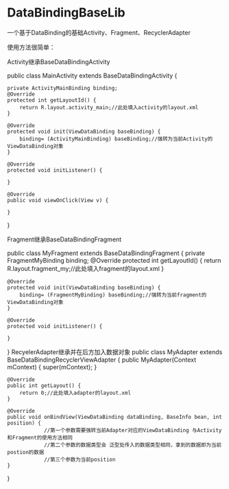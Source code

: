 # DataBindingBaseLib
一个基于DataBinding的基础Activity、Fragment、RecyclerAdapter

使用方法很简单：

Activity继承BaseDataBindingActivity

public class MainActivity extends BaseDataBindingActivity {

    private ActivityMainBinding binding;
    @Override
    protected int getLayoutId() {
        return R.layout.activity_main;//此处填入activity的layout.xml
    }

    @Override
    protected void init(ViewDataBinding baseBinding) {
        binding= (ActivityMainBinding) baseBinding;//强转为当前Activity的ViewDataBinding对象
    }

    @Override
    protected void initListener() {

    }

    @Override
    public void viewOnClick(View v) {

    }
}

Fragment继承BaseDataBindingFragment

public class MyFragment extends BaseDataBindingFragment {
    private FragmentMyBinding binding;
    @Override
    protected int getLayoutId() {
        return R.layout.fragment_my;//此处填入fragment的layout.xml
    }

    @Override
    protected void init(ViewDataBinding baseBinding) {
        binding= (FragmentMyBinding) baseBinding;//强转为当前fragment的ViewDataBinding对象
    }

    @Override
    protected void initListener() {

    }
}
RecyelerAdapter继承并在后方加入数据对象
public class MyAdapter extends BaseDataBindingRecyclerViewAdapter<BaseInfo> {
    public MyAdapter(Context mContext) {
        super(mContext);
    }

    @Override
    public int getLayout() {
        return 0;//此处填入adapter的layout.xml
    }

    @Override
    public void onBindView(ViewDataBinding dataBinding, BaseInfo bean, int position) {
				//第一个参数需要强转当前Adapter对应的ViewDataBinding 与Activity和Fragment的使用方法相同
				//第二个参数的数据类型会 泛型处传入的数据类型相同，拿到的数据即为当前postion的数据
				//第三个参数为当前position
    }
}
